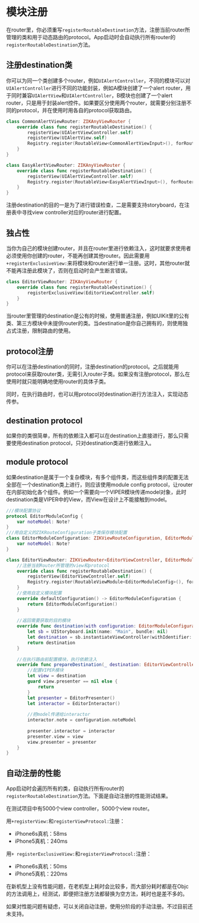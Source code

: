 # 模块注册

在router里，你必须重写`registerRoutableDestination`方法，注册当前router所管理的类和用于动态路由的protocol。App启动时会自动执行所有router的`registerRoutableDestination`方法。

## 注册destination类

你可以为同一个类创建多个router，例如`UIAlertController`，不同的模块可以对`UIAlertController`进行不同的功能封装，例如A模块创建了一个alert router，用于同时兼容`UIAlertView`和`UIAlertController`，B模块也创建了一个alert router，只是用于封装alert控件。如果要区分使用两个router，就需要分别注册不同的protocol，并在使用时用各自的protocol获取路由。

```swift
class CommonAlertViewRouter: ZIKAnyViewRouter {
    override class func registerRoutableDestination() {
        registerView(UIAlertViewController.self)
        registerView(UIAlertView.self)
        Registry.register(RoutableView<CommonAlertViewInput>(), forRouter: self)
    }
}
```
```swift
class EasyAlertViewRouter: ZIKAnyViewRouter {
    override class func registerRoutableDestination() {
        registerView(UIAlertViewController.self)
        Registry.register(RoutableView<EasyAlertViewInput>(), forRouter: self)
    }
}
```

注册destination的目的一是为了进行错误检查，二是需要支持storyboard，在注册表中寻找view controller对应的router进行配置。

## 独占性

当你为自己的模块创建router，并且在router里进行依赖注入，这时就要求使用者必须使用你创建的router，不能再创建其他router。因此需要用`+registerExclusiveView:`来将模块和router进行单一注册。这时，其他router就不能再注册此模块了，否则在启动时会产生断言错误。

```swift
class EditorViewRouter: ZIKAnyViewRouter {
    override class func registerRoutableDestination() {
        registerExclusiveView(EditorViewController.self)
    }
}
```
当router里管理的destination是公有的时候，使用普通注册，例如UIKit里的公有类、第三方模块中未提供router的类。当destination是你自己拥有的，则使用独占式注册，限制路由的使用。

## protocol注册

你可以在注册destination的同时，注册destination的protocol。之后就能用protocol来获取router类，无需引入router子类。如果没有注册protocol，那么在使用时就只能明确地使用router的具体子类。

同时，在执行路由时，也可以用protocol对destination进行方法注入，实现动态传参。

## destination protocol

如果你的类很简单，所有的依赖注入都可以在destination上直接进行，那么只需要使用destination protocol，只对destination类进行依赖注入。

## module protocol

如果destination是属于一个复杂模块，有多个组件类，而这些组件类的配置无法全部在一个destination类上进行，则应该使用module config protocol，让router在内部初始化各个组件。例如一个需要向一个VIPER模块传递model对象，此时destination类是VIPER中的View，而View在设计上不能接触到model。

```swift
///模块配置协议
protocol EditorModuleConfig {
    var noteModel: Note?
}
///用自定义的ZIKRouteConfiguration子类保存模块配置
class EditorModuleConfiguration: ZIKViewRouteConfiguration, EditorModuleConfig {
    var noteModel: Note?
}

class EditorViewRouter: ZIKViewRouter<EditorViewController, EditorModuleConfiguration> {
    //注册当前Router所管理的view和protocol
    override class func registerRoutableDestination() {
        registerView(EditorViewController.self)
        Registry.register(RoutableViewModule<EditorModuleConfig>(), forRouter: self)
    }
    //使用自定义模块配置
    override defaultConfiguration() -> EditorModuleConfiguration {
        return EditorModuleConfiguration()
    }
    
    //返回需要获取的目的模块
    override func destination(with configuration: EditorModuleConfiguration) -> EditorViewController? {
        let sb = UIStoryboard.init(name: "Main", bundle: nil)
        let destination = sb.instantiateViewController(withIdentifier: "EditorViewController") as! EditorViewController
        return destination
    }
    
    //在执行路由前配置模块，执行依赖注入
    override func prepareDestination(_ destination: EditorViewController, configuration: EditorModuleConfiguration) {
        //配置VIPER模块
        let view = destination
        guard view.presenter == nil else {
            return
        }
        let presenter = EditorPresenter()
        let interactor = EditorInteractor()
        
        //把model传递给interactor
        interactor.note = configuration.noteModel
        
        presenter.interactor = interactor
        presenter.view = view
        view.presenter = presenter
    }
}

```

## 自动注册的性能

App启动时会遍历所有的类，自动执行所有router的`registerRoutableDestination`方法。下面是自动注册的性能测试结果。

在测试项目中有5000个view controller，5000个view router。

用`+registerView:`和`registerViewProtocol:`注册：

* iPhone6s真机：58ms
* iPhone5真机：240ms

用`+ registerExclusiveView:`和`registerViewProtocol:`注册：

* iPhone6s真机：50ms
* iPhone5真机：220ms

在新机型上没有性能问题，在老机型上耗时会比较多，而大部分耗时都是在Objc的方法调用上，经测试，即便把注册方法都替换为空方法，耗时也是差不多的。

如果对性能问题有疑虑，可以关闭自动注册，使用分阶段的手动注册。不过目前还未支持。